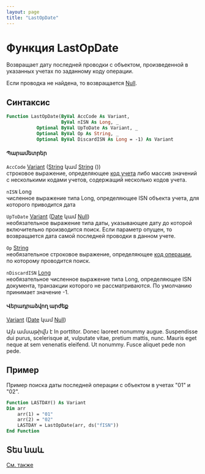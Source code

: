```yaml
---
layout: page
title: "LastOpDate"
---
```


[Variant]: {{site.baseurl}}/HTM/Types/Variant.md
[String]: {{site.baseurl}}/HTM/Types/String.md
[Date]: {{site.baseurl}}/HTM/Types/Date.md
[Long]: {{site.baseurl}}/HTM/Types/Long.md
[Null]: {{site.baseurl}}/HTM/Types/Null.md


# Функция LastOpDate

Возвращает дату последней проводки c объектом, произведенной в указанных учетах по заданному коду операции.

Если проводка не найдена, то возвращается [Null].


## Синтаксис


``` vb
Function LastOpDate(ByVal AccCode As Variant, 
                    ByVal nISN As Long, _
           Optional ByVal UpToDate As Variant, _
           Optional ByVal Op As String, _
           Optional ByVal DiscardISN As Long = -1) As Variant
```

#### Պարամետրեր



`AccCode` [Variant] ([String] կամ [String] ())  
строковое выражение, определяющее [код учета](../../../Defs/Accounting.html) либо массив значений с несколькими кодами учетов, содержащий несколько кодов учета.

`nISN` Long  
численное выражение типа Long, определяющее ISN объекта учета, для которого приводится дата

`UpToDate` [Variant] ([Date] կամ [Null])  
необязательное выражение типа даты, указывающее дату до которой включительно производится поиск. Если параметр опущен, то возвращается дата самой последней проводки в данном учете.

`Op` [String]  
необязательное строковое выражение, определяющее [код операции](../../../Defs/Accounting.html), по которому проводится поиск.

`nDiscardISN` [Long]  
необязательное численное выражение типа Long, определяющее ISN документа, транзакции которого не рассматриваются. По умолчанию принимает значение -1.

#### Վերադրաձվող արժեք

[Variant] ([Date] կամ [Null])

Այն ամսաթիվն է 
In porttitor. Donec laoreet nonummy augue. Suspendisse dui purus, scelerisque at, vulputate vitae, pretium mattis, nunc. Mauris eget neque at sem venenatis eleifend. Ut nonummy. Fusce aliquet pede non pede.


## Пример

Пример поиска даты последней операции с объектом в учетах "01" и "02".

``` vb
Function LASTDAY() As Variant
Dim arr
    arr(1) = "01"
    arr(2) = "02"
    LASTDAY = LastOpDate(arr, ds("fISN"))
End Function
```


## Տես նաև

[См. также](LastOpDate2.html)


